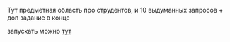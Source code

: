 Тут предметная область про струдентов, и 10 выдуманных запросов + доп задание в конце

запускать можно [тут](https://console.neo4j.org)
